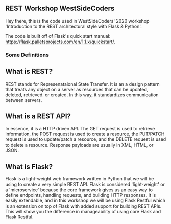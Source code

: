 ## REST Workshop WestSideCoders
Hey there, this is the code used in WestSideCoders' 2020 workshop 'Introduction to the REST architectural style with Flask &amp; Python'.

The code is built off of Flask's quick start manual: https://flask.palletsprojects.com/en/1.1.x/quickstart/.

### Some Definitions
## What is REST?
REST stands for Represenataional State Transfer. It is an a design pattern that treats any object on a server as resources that can be updated, deleted, retrieved. or created. In this way, it standardizes communication between servers.

## What is a REST API?
In essence, it is a HTTP driven API. The GET request is used to retrieve information, the POST request is used to create a resource, the PUT/PATCH request is used to update/patch a resource, and the DELETE request is used to delete a resource. Response payloads are usually in XML, HTML, or JSON.

## What is Flask?
Flask is a light-weight web framework written in Python that we will be using to create a very simple REST API. Flask is considered 'light-weight' or a 'microservice' because the core framework gives us an easy way to define endpoints, handling requests, and building HTTP responses. It is easily extendable, and in this workshop we will be using Flask Restful which is an extension on top of Flask with added support for building REST APIs. This will show you the difference  in manageability of using core Flask and Flask Restful.



